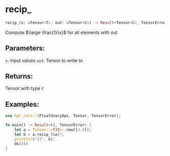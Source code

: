 # recip_
```rust
recip_(x: &Tensor<T>, out: &Tensor<C>) -> Result<Tensor<C>, TensorError>
```
Compute $\large \frac{1}{x}$ for all elements with out

## Parameters:
`x`: Input values
`out`: Tensor to write to

## Returns:
Tensor with type `C`

## Examples:
```rust
use hpt_core::{FloatUnaryOps, Tensor, TensorError};

fn main() -> Result<(), TensorError> {
    let a = Tensor::<f32>::new([2.0]);
    let b = a.recip_(&a)?;
    println!("{}", b);
    Ok(())
}
```